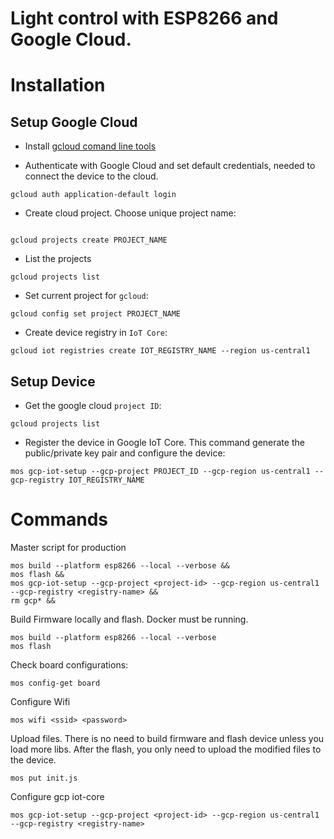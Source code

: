 # Light control with ESP8266 and Google Cloud.

# Installation

## Setup Google Cloud

- Install [gcloud comand line tools](https://cloud.google.com/sdk/docs/quickstart-macos)

- Authenticate with Google Cloud and set default credentials, needed to connect the device to the cloud.

```
gcloud auth application-default login
```

- Create cloud project. Choose unique project name:

```

gcloud projects create PROJECT_NAME
```

- List the projects

```
gcloud projects list
```

- Set current project for `gcloud`:

```
gcloud config set project PROJECT_NAME
```

- Create device registry in `IoT Core`:

```
gcloud iot registries create IOT_REGISTRY_NAME --region us-central1
```

## Setup Device

- Get the google cloud `project ID`:

```
gcloud projects list
```

- Register the device in Google IoT Core. This command generate the public/private key pair and configure the device:

```
mos gcp-iot-setup --gcp-project PROJECT_ID --gcp-region us-central1 --gcp-registry IOT_REGISTRY_NAME
```

# Commands

Master script for production

```
mos build --platform esp8266 --local --verbose &&
mos flash &&
mos gcp-iot-setup --gcp-project <project-id> --gcp-region us-central1 --gcp-registry <registry-name> &&
rm gcp* &&
```

Build Firmware locally and flash. Docker must be running.

```
mos build --platform esp8266 --local --verbose
mos flash
```

Check board configurations:

```
mos config-get board
```

Configure Wifi

```
mos wifi <ssid> <password>
```

Upload files. There is no need to build firmware and flash device unless you load more libs. After the flash, you only need to upload the modified files to the device.

```
mos put init.js
```

Configure gcp iot-core

```
mos gcp-iot-setup --gcp-project <project-id> --gcp-region us-central1 --gcp-registry <registry-name>
```
